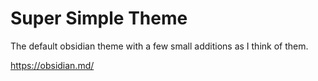 # Super Simple Theme

The default obsidian theme with a few small additions as I think of them.

https://obsidian.md/
